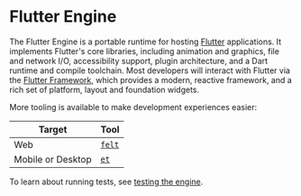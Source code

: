 # Flutter Engine

The Flutter Engine is a portable runtime for hosting
[Flutter](https://flutter.dev) applications. It implements Flutter's core
libraries, including animation and graphics, file and network I/O,
accessibility support, plugin architecture, and a Dart runtime and compile
toolchain. Most developers will interact with Flutter via the [Flutter
Framework](https://github.com/flutter/flutter), which provides a modern,
reactive framework, and a rich set of platform, layout and foundation widgets.

More tooling is available to make development experiences easier:

| Target            | Tool                                            |
| ----------------- | ----------------------------------------------- |
| Web               | [`felt`](lib/web_ui/README.md#using-felt)       |
| Mobile or Desktop | [`et`](tools/engine_tool/README.md#engine-tool) |

To learn about running tests, see [testing the engine](docs/testing/Testing-the-engine.md).
